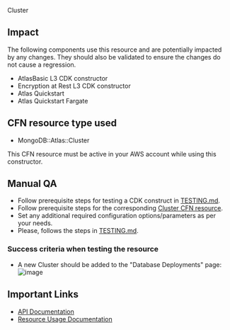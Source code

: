 Cluster 

## Impact 
The following components use this resource and are potentially impacted by any changes. They should also be validated to ensure the changes do not cause a regression.

- AtlasBasic L3 CDK constructor
- Encryption at Rest L3 CDK constructor
- Atlas Quickstart
- Atlas Quickstart Fargate

## CFN resource type used
- MongoDB::Atlas::Cluster

This CFN resource must be active in your AWS account while using this constructor.


## Manual QA
- Follow prerequisite steps for testing a CDK construct in [TESTING.md](../../../TESTING.md).
- Follow prerequisite steps for the corresponding [Cluster CFN resource](https://github.com/mongodb/mongodbatlas-cloudformation-resources/blob/master/cfn-resources/cluster/test/README.md).
- Set any additional required configuration options/parameters as per your needs.
- Please, follows the steps in [TESTING.md](../../../TESTING.md).


### Success criteria when testing the resource
- A new Cluster should be added to the "Database Deployments" page:
![image](https://user-images.githubusercontent.com/5663078/227485960-fab8e1c9-b4df-41bb-8fbb-4895e37da2f1.png)


## Important Links
- [API Documentation](https://docs-atlas-staging.mongodb.com/cloud-docs/docsworker-xlarge/openapi-docs-test/reference/api-resources-spec/#tag/Global-Clusters)
- [Resource Usage Documentation](https://www.mongodb.com/docs/atlas/manage-clusters/)